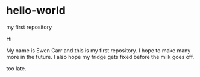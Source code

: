 # hello-world
my first repository

Hi

My name is Ewen Carr and this is my first repository.  I hope to make many more in the future.  I also hope my fridge gets fixed before the milk goes off.


too late.


